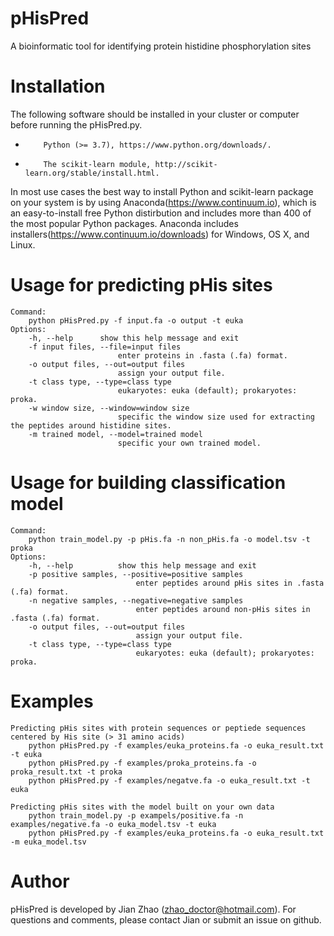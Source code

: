 # pHisPred
A bioinformatic tool for identifying protein histidine phosphorylation sites

# Installation

The following software should be installed in your cluster or computer before running the pHisPred.py.

*         Python (>= 3.7), https://www.python.org/downloads/.
*         The scikit-learn module, http://scikit-learn.org/stable/install.html.

In most use cases the best way to install Python and scikit-learn package on your system is by using Anaconda(https://www.continuum.io), which is an easy-to-install free Python distirbution and includes more than 400 of the most popular Python packages. Anaconda includes installers(https://www.continuum.io/downloads) for Windows, OS X, and Linux.

# Usage for predicting pHis sites
	Command:
		python pHisPred.py -f input.fa -o output -t euka
	Options:
		-h, --help      show this help message and exit
		-f input files, --file=input files
                	        enter proteins in .fasta (.fa) format.
		-o output files, --out=output files
                	        assign your output file.
		-t class type, --type=class type
                	        eukaryotes: euka (default); prokaryotes: proka.
		-w window size, --window=window size
                	        specific the window size used for extracting the peptides around histidine sites.
		-m trained model, --model=trained model
                	        specific your own trained model.


# Usage for building classification model

	Command:
		python train_model.py -p pHis.fa -n non_pHis.fa -o model.tsv -t proka
	Options:
		-h, --help          show this help message and exit
		-p positive samples, --positive=positive samples
                	            enter peptides around pHis sites in .fasta (.fa) format.
		-n negative samples, --negative=negative samples
                	            enter peptides around non-pHis sites in .fasta (.fa) format.
		-o output files, --out=output files
                	            assign your output file.
		-t class type, --type=class type
                	            eukaryotes: euka (default); prokaryotes: proka.


# Examples
	
	Predicting pHis sites with protein sequences or peptiede sequences centered by His site (> 31 amino acids)
		python pHisPred.py -f examples/euka_proteins.fa -o euka_result.txt -t euka
		python pHisPred.py -f examples/proka_proteins.fa -o proka_result.txt -t proka
		python pHisPred.py -f examples/negatve.fa -o euka_result.txt -t euka
		
	Predicting pHis sites with the model built on your own data 
		python train_model.py -p exampels/positive.fa -n examples/negative.fa -o euka_model.tsv -t euka
		python pHisPred.py -f examples/euka_proteins.fa -o euka_result.txt -m euka_model.tsv


# Author

pHisPred is developed by Jian Zhao (zhao_doctor@hotmail.com). For questions and comments, please contact Jian or submit an issue on github.
